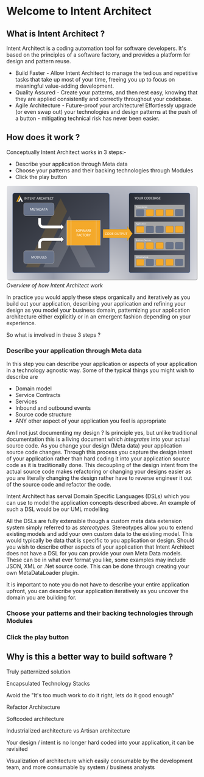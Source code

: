 # Welcome to Intent Architect

## What is Intent Architect ?

Intent Architect is a coding automation tool for software developers. It's based on the principles of a software factory, and provides a platform for design and pattern reuse.

- Build Faster - Allow Intent Architect to manage the tedious and repetitive tasks that take up most of your time, freeing you up to focus on meaningful value-adding development.
- Quality Assured - Create your patterns, and then rest easy, knowing that they are applied consistently and correctly throughout your codebase.
- Agile Architecture - Future-proof your architecture! Effortlessly upgrade (or even swap out) your technologies and design patterns at the push of a button - mitigating technical risk has never been easier.

## How does it work ?

Conceptually Intent Architect works in 3 steps:- 
- Describe your application through Meta data
- Choose your patterns and their backing technologies through Modules
- Click the play button 

![Image of IA Overview](../../images/HowItWorks.png)
*Overview of how Intent Architect work*

In practice you would apply these steps organically and iteratively as you build out your application, describing your application and refining your design as you model your business domain, patternizing your application architecture either explicitly or in an emergent fashion depending on your experience. 

So what is involved in these 3 steps ?

### Describe your application through Meta data
In this step you can describe your application or aspects of your application in a technology agnostic way. Some of the typical things you might wish to describe are
- Domain model
- Service Contracts
- Services
- Inbound and outbound events
- Source code structure
- ANY other aspect of your application you feel is appropriate

Am I not just documenting my design ? Is principle yes, but unlike traditional documentation this is a living document which *integrates* into your actual source code. As you change your design (Meta data) your application source code changes. Through this process you capture the design intent of your application rather than hard coding it into your application source code as it is traditionally done. This decoupling of the design intent from the actual source code makes refactoring or changing your designs easier as you are literally changing the design rather have to reverse engineer it out of the source code and refactor the code.

Intent Architect has serval Domain Specific Languages (DSLs) which you can use to model the application concepts described above. An example of such a DSL would be our UML modelling 



All the DSLs are fully extensible though a custom meta data extension system simply referred to as *stereotypes*. Stereotypes allow you to extend existing models and add your own custom data to the existing model. This would typically be data that is specific to you application or design. Should you wish to describe other aspects of your application that Intent Architect does not have a DSL for  you can provide your own Meta Data models. These can be in what ever format you like, some examples may include JSON, XML or .Net source code. This can be done through creating your own MetaDataLoader plugin.

It is important to note you do not have to describe your entire application upfront, you can describe your application iteratively as you uncover the domain you are building for. 

### Choose your patterns and their backing technologies through Modules

### Click the play button

## Why is this a better way to build software ?

Truly patternized solution

Encapsulated Technology Stacks

Avoid the "It's too much work to do it right, lets do it good enough"

Refactor Architecture

Softcoded architecture 

Industrialized architecture vs Artisan architecture

Your design / intent is no longer hard coded into your application, it can be revisited 

Visualization of architecture which easily consumable by the development team, and more consumable by system / business analysts